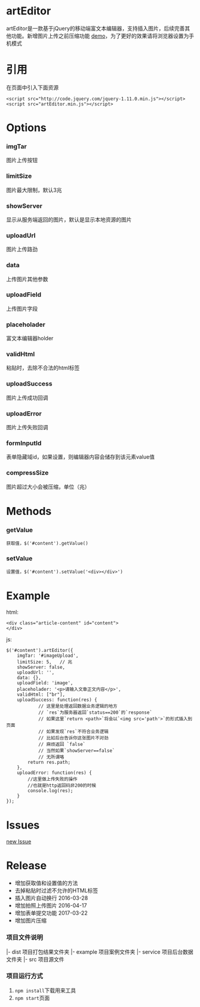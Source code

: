 # artEditor
artEditor是一款基于jQuery的移动端富文本编辑器，支持插入图片，后续完善其他功能。新增图片上传之前压缩功能
[demo](http://baixuexiyang.github.io/artEditor/)，为了更好的效果请将浏览器设置为手机模式
# 引用
在页面中引入下面资源
```
<script src="http://code.jquery.com/jquery-1.11.0.min.js"></script>
<script src="artEditor.min.js"></script>
```

# Options
### imgTar
  图片上传按钮
### limitSize
  图片最大限制，默认3兆
### showServer
  显示从服务端返回的图片，默认是显示本地资源的图片
### uploadUrl
  图片上传路劲
### data
  上传图片其他参数
### uploadField
  上传图片字段
### placeholader
  富文本编辑器holder
### validHtml
  粘贴时，去除不合法的html标签
### uploadSuccess
  图片上传成功回调
### uploadError
  图片上传失败回调
### formInputId
  表单隐藏域id，如果设置，则编辑器内容会储存到该元素value值
### compressSize
  图片超过大小会被压缩，单位（兆）

# Methods

### getValue
    获取值，$('#content').getValue()
### setValue
    设置值，$('#content').setValue('<div></div>')


# Example
html:
```
<div class="article-content" id="content">
</div>
```
js:

```
$('#content').artEditor({
	imgTar: '#imageUpload',
	limitSize: 5,   // 兆
	showServer: false,
	uploadUrl: '',
	data: {},
	uploadField: 'image',
	placeholader: '<p>请输入文章正文内容</p>',
	validHtml: ["br"],
	uploadSuccess: function(res) {
            // 这里是处理返回数据业务逻辑的地方
            // `res`为服务器返回`status==200`的`response`
            // 如果这里`return <path>`将会以`<img src='path'>`的形式插入到页面
            // 如果发现`res`不符合业务逻辑
            // 比如后台告诉你这张图片不对劲
            // 麻烦返回 `false`
            // 当然如果`showServer==false`
            // 无所谓咯
		return res.path;
	},
	uploadError: function(res) {
		//这里做上传失败的操作
        //也就是http返回码非200的时候
		console.log(res);
	}
});
```

# Issues
[new Issue](https://github.com/baixuexiyang/artEditor/issues/new)


# Release
 + 增加获取值和设置值的方法
 + 去掉粘贴时过滤不允许的HTML标签
 + 插入图片自动换行
2016-03-28
 + 增加拍照上传图片
2016-04-17
 + 增加表单提交功能
2017-03-22
 + 增加图片压缩

### 项目文件说明
|- dist 项目打包结果文件夹
|- example 项目案例文件夹
|- service 项目后台数据文件夹
|- src 项目源文件

### 项目运行方式
1. `npm install`下载用来工具
2. `npm start`页面
